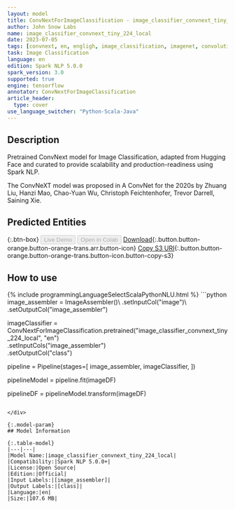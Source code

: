 ```yaml
---
layout: model
title: ConvNextForImageClassification - image_classifier_convnext_tiny_224_local
author: John Snow Labs
name: image_classifier_convnext_tiny_224_local
date: 2023-07-05
tags: [convnext, en, engligh, image_classification, imagenet, convolution, open_source, tensorflow]
task: Image Classification
language: en
edition: Spark NLP 5.0.0
spark_version: 3.0
supported: true
engine: tensorflow
annotator: ConvNextForImageClassification
article_header:
  type: cover
use_language_switcher: "Python-Scala-Java"
---
```


## Description

Pretrained ConvNext model for Image Classification, adapted from Hugging Face and curated to provide scalability and production-readiness using Spark NLP.

The ConvNeXT model was proposed in A ConvNet for the 2020s by Zhuang Liu, Hanzi Mao, Chao-Yuan Wu, Christoph Feichtenhofer, Trevor Darrell, Saining Xie.

## Predicted Entities



{:.btn-box}
<button class="button button-orange" disabled>Live Demo</button>
<button class="button button-orange" disabled>Open in Colab</button>
[Download](https://s3.amazonaws.com/auxdata.johnsnowlabs.com/public/models/image_classifier_convnext_tiny_224_local_en_5.0.0_3.0_1688564243397.zip){:.button.button-orange.button-orange-trans.arr.button-icon}
[Copy S3 URI](s3://auxdata.johnsnowlabs.com/public/models/image_classifier_convnext_tiny_224_local_en_5.0.0_3.0_1688564243397.zip){:.button.button-orange.button-orange-trans.button-icon.button-copy-s3}

## How to use



<div class="tabs-box" markdown="1">
{% include programmingLanguageSelectScalaPythonNLU.html %}
```python
image_assembler = ImageAssembler()\
  .setInputCol("image")\
  .setOutputCol("image_assembler")

imageClassifier = ConvNextForImageClassification.pretrained("image_classifier_convnext_tiny_224_local", "en")\
  .setInputCols("image_assembler")\
  .setOutputCol("class")

pipeline = Pipeline(stages=[
  image_assembler,
  imageClassifier,
])

pipelineModel = pipeline.fit(imageDF)

pipelineDF = pipelineModel.transform(imageDF)
```

</div>

{:.model-param}
## Model Information

{:.table-model}
|---|---|
|Model Name:|image_classifier_convnext_tiny_224_local|
|Compatibility:|Spark NLP 5.0.0+|
|License:|Open Source|
|Edition:|Official|
|Input Labels:|[image_assembler]|
|Output Labels:|[class]|
|Language:|en|
|Size:|107.6 MB|